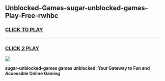 
## Unblocked-Games-sugar-unblocked-games-Play-Free-rwhbc
<h3>
<a href="https://premium76.site?title=sugar-unblocked-games&ref=18A">CLICK TO PLAY</a></h3>
<hr>

<h3>
<a href="https://premium76.site?title=sugar-unblocked-games&ref=18A">CLICK 2 PLAY</a>
  
</h3>

<a href="https://premium76.site?title=sugar-unblocked-games&ref=18A"><img src="https://clearcache.store/games.png"></a>


**sugar-unblocked-games games unblocked: Your Gateway to Fun and Accessible Online Gaming**
